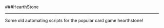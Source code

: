 ###HearthStone
                
----

Some old automating scripts for the popular card game hearthstone!